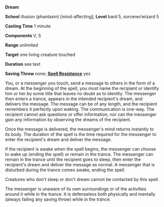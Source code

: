  **Dream**

**School** illusion (phantasm) [mind-affecting]; **Level** bard 5, sorcerer/wizard 5

**Casting Time** 1 minute

**Components** V, S

**Range** unlimited

**Target** one living creature touched

**Duration** see text

**Saving Throw** none; **[Spell Resistance](../glossary.html#_spell-resistance)** yes

You, or a messenger you touch, send a message to others in the form of a dream. At the beginning of the spell, you must name the recipient or identify him or her by some title that leaves no doubt as to identity. The messenger then enters a trance, appears in the intended recipient's dream, and delivers the message. The message can be of any length, and the recipient remembers it perfectly upon waking. The communication is one-way. The recipient cannot ask questions or offer information, nor can the messenger gain any information by observing the dreams of the recipient.

Once the message is delivered, the messenger's mind returns instantly to its body. The duration of the spell is the time required for the messenger to enter the recipient's dream and deliver the message.

If the recipient is awake when the spell begins, the messenger can choose to wake up (ending the spell) or remain in the trance. The messenger can remain in the trance until the recipient goes to sleep, then enter the recipient's dream and deliver the message as normal. A messenger that is disturbed during the trance comes awake, ending the spell.

Creatures who don't sleep or don't dream cannot be contacted by this spell.

The messenger is unaware of its own surroundings or of the activities around it while in the trance. It is defenseless both physically and mentally (always failing any saving throw) while in the trance.

